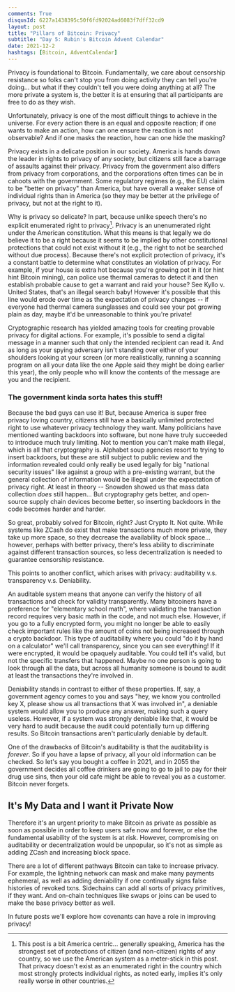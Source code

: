 ```yaml
---
comments: True
disqusId: 6227a1438395c50f6fd92024ad6083f7dff32cd9
layout: post
title: "Pillars of Bitcoin: Privacy"
subtitle: "Day 5: Rubin's Bitcoin Advent Calendar"
date: 2021-12-2
hashtags: [Bitcoin, AdventCalendar]
---
```


Privacy is foundational to Bitcoin. Fundamentally, we care about censorship
resistance so folks can't stop you from doing activity they can tell you're
doing… but what if they couldn't tell you were doing anything at all? The more
private a system is, the better it is at ensuring that all participants are free
to do as they wish.

Unfortunately, privacy is one of the most difficult things to achieve in the
universe. For every action there is an equal and opposite reaction; if one wants
to make an action, how can one ensure the reaction is not observable? And if one
masks the reaction, how can one hide the masking?

Privacy exists in a delicate position in our society. America is hands down the
leader in rights to privacy of any society, but citizens still face a barrage of
assaults against their privacy. Privacy from the government also differs from
privacy from corporations, and the corporations often times can be in cahoots
with the government. Some regulatory regimes (e.g., the EU) claim to be "better
on privacy" than America, but have overall a weaker sense of individual rights
than in America (so they may be better at the privilege of privacy, but not at
the right to it).

Why is privacy so delicate? In part, because unlike speech there's no explicit
enumerated right to privacy[^centric]. Privacy is an unenumerated right under
the American constitution. What this means is that legally we do believe it to
be a right because it seems to be implied by other constitutional protections
that could not exist without it (e.g., the right to not be searched without due
process).  Because there's not explicit protection of privacy, it's a constant
battle to determine what constitutes an violation of privacy. For example, if
your house is extra hot because you're growing pot in it (or hint hint Bitcoin
mining), can police use thermal cameras to detect it and then establish probable
cause to get a warrant and raid your house? See Kyllo v. United States, that's
an illegal search baby! However it's possible that this line would erode over
time as the expectation of privacy changes -- if everyone had thermal camera
sunglasses and could see your pot growing plain as day, maybe it'd be
unreasonable to think
you're private!

Cryptographic research has yielded amazing tools for creating provable privacy
for digital actions. For example, it's possible to send a digital message in a
manner such that only the intended recipient can read it. And as long as your
spying adversary isn't standing over either of your shoulders looking at your
screen (or more realistically, running a scanning program on all your data like
the one Apple said they might be doing earlier this year), the only people who
will know the contents of the message are you and the recipient.

### The government kinda sorta hates this stuff!

Because the bad guys can use it! But, because America is super free privacy
loving country, citizens still have a basically unlimited protected right to use
whatever privacy technology they want. Many politicians have mentioned wanting
backdoors into software, but none have truly succeeded to introduce much truly
limiting. Not to mention you can't make math illegal, which is all that
cryptography is. Alphabet soup agencies resort to trying to insert backdoors,
but these are still subject to public review and the information revealed could
only really be used legally for big "national security issues" like against a
group with a pre-existing warrant, but the general collection of information
would be illegal under the expectation of privacy right. At least in theory --
Snowden showed us that mass data collection
*does* still happen… But cryptography gets better, and open-source supply chain
devices become better, so inserting backdoors in the code becomes harder and
harder. 

So great, probably solved for Bitcoin, right? Just Crypto It. Not quite. While
systems like ZCash do exist that make transactions much more private, they take
up more space, so they decrease the availability of block space… however,
perhaps with better privacy, there's less ability to discriminate against
different transaction sources, so less decentralization is needed to guarantee
censorship resistance.

This points to another conflict, which arises with privacy: auditability v.s.
transparency v.s. Deniability.

An auditable system means that anyone can verify the history of all transactions
and check for validity transparently. Many bitcoiners have a preference for
"elementary school math", where validating the transaction record requires very
basic math in the code, and not much else. However, if you go to a fully
encrypted form, you might no longer be able to easily check important rules like
the amount of coins not being increased through a crypto backdoor. This type of
auditability where you could "do it by hand on a calculator" we'll call
transparency, since you can see everything! If it were encrypted, it would be
opaquely auditable. You could tell it's valid, but not the specific transfers
that happened. Maybe no one person is going to look through all the data, but
across all humanity someone is bound to audit at least the transactions they're
involved in.

Deniability stands in contrast to either of these properties. If, say, a
government agency comes to you and says "hey, we know you controlled key X,
please show us all transactions that X was involved in", a deniable system would
allow you to produce any answer, making such a query useless. However, if a
system was strongly deniable like that, it would be very hard to audit because
the audit could potentially turn up differing results. So Bitcoin transactions
aren't particularly deniable by default.

One of the drawbacks of Bitcoin's auditability is that the auditability is
*forever*. So if you have a lapse of privacy, all your old information can be
checked. So let's say you bought a coffee in 2021, and in 2055 the government
decides all coffee drinkers are going to go to jail to pay for their drug use
sins, then your old cafe might be able to reveal you as a customer. Bitcoin
never forgets.


## It's My Data and I want it Private Now
Therefore it's an urgent priority to make Bitcoin as private as possible as soon
as possible in order to keep users safe now and forever, or else the fundamental
usability of the system is at risk. However, compromising on auditability or
decentralization would be unpopular, so it's not as simple as adding ZCash and
increasing block space.

There are a lot of different pathways Bitcoin can take to increase privacy. For
example, the lightning network can mask and make many payments ephemeral, as
well as adding deniability if one continually signs false histories of revoked
txns.  Sidechains can add all sorts of privacy primitives, if they want. And
on-chain techniques like swaps or joins can be used to make the base privacy
better as well.

In future posts we'll explore how covenants can have a role in improving
privacy!

[^centric]: This post is a bit America centric... generally speaking, America has the strongest set of protections of citizen (and non-citizen) rights of any country, so we use the American system as a meter-stick in this post. That privacy doesn't exist as an enumerated right in the country which most strongly protects individual rights, as noted early, implies it's only really worse in other countries.